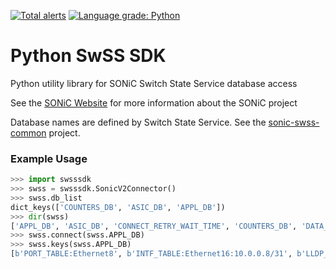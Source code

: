 [![Total alerts](https://img.shields.io/lgtm/alerts/g/Azure/sonic-py-swsssdk.svg?logo=lgtm&logoWidth=18)](https://lgtm.com/projects/g/Azure/sonic-py-swsssdk/alerts/)
[![Language grade: Python](https://img.shields.io/lgtm/grade/python/g/Azure/sonic-py-swsssdk.svg?logo=lgtm&logoWidth=18)](https://lgtm.com/projects/g/Azure/sonic-py-swsssdk/context:python)

# Python SwSS SDK
Python utility library for SONiC Switch State Service database access

See the [SONiC Website](http://azure.github.io/SONiC/) for more information about the SONiC project

Database names are defined by Switch State Service. See the [sonic-swss-common](https://github.com/Azure/sonic-swss-common/blob/master/common/schema.h) project.

### Example Usage
```python
>>> import swsssdk
>>> swss = swsssdk.SonicV2Connector()
>>> swss.db_list
dict_keys(['COUNTERS_DB', 'ASIC_DB', 'APPL_DB'])
>>> dir(swss)
['APPL_DB', 'ASIC_DB', 'CONNECT_RETRY_WAIT_TIME', 'COUNTERS_DB', 'DATA_RETRIEVAL_WAIT_TIME', 'KEYSPACE_EVENTS', 'KEYSPACE_PATTERN', 'PUB_SUB_MAXIMUM_DATA_WAIT', 'PUB_SUB_NOTIFICATION_TIMEOUT', 'REDIS_HOST', 'REDIS_PORT', '__class__', '__delattr__', '__dict__', '__dir__', '__doc__', '__eq__', '__format__', '__ge__', '__getattribute__', '__gt__', '__hash__', '__init__', '__le__', '__lt__', '__module__', '__ne__', '__new__', '__reduce__', '__reduce_ex__', '__repr__', '__setattr__', '__sizeof__', '__str__', '__subclasshook__', '__weakref__', '_connection_error_handler', '_onetime_connect', '_persistent_connect', '_subscribe_keyspace_notification', '_unavailable_data_handler', 'close', 'connect', 'db_list', 'db_map', 'get', 'get_all', 'get_dbid', 'get_redis_client', 'keys', 'keyspace_notification_channels', 'redis_clients', 'set']
>>> swss.connect(swss.APPL_DB)
>>> swss.keys(swss.APPL_DB)
[b'PORT_TABLE:Ethernet8', b'INTF_TABLE:Ethernet16:10.0.0.8/31', b'LLDP_ENTRY_TABLE:Ethernet4', b'PORT_TABLE:Ethernet76', b'PORT_TABLE_VALUE_QUEUE', b'NEIGH_TABLE:eth0:10.3.147.40', ...]
```
